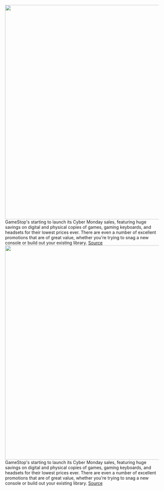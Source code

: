 <img src='https://cdn.vox-cdn.com/thumbor/WbaKUYWhwIrYY4MsJ3enrUu7DdE=/0x0:1920x931/1200x800/filters:focal(807x313:1113x619)/cdn.vox-cdn.com/uploads/chorus_image/image/70187617/15c18a4b_33b8_437e_92c0_945eb4c6b82f.0.jpg' width='700px' /><br/>
GameStop's starting to launch its Cyber Monday sales, featuring huge savings on digital and physical copies of games, gaming keyboards, and headsets for their lowest prices ever. There are even a number of excellent promotions that are of great value, whether you're trying to snag a new console or build out your existing library.
<a href='https://www.theverge.com/22796306/gamestop-black-friday-2021-deals-games-gaming-cyber-monday'> Source <a/><img src='https://cdn.vox-cdn.com/thumbor/WbaKUYWhwIrYY4MsJ3enrUu7DdE=/0x0:1920x931/1200x800/filters:focal(807x313:1113x619)/cdn.vox-cdn.com/uploads/chorus_image/image/70187617/15c18a4b_33b8_437e_92c0_945eb4c6b82f.0.jpg' width='700px' /><br/>
GameStop's starting to launch its Cyber Monday sales, featuring huge savings on digital and physical copies of games, gaming keyboards, and headsets for their lowest prices ever. There are even a number of excellent promotions that are of great value, whether you're trying to snag a new console or build out your existing library.
<a href='https://www.theverge.com/22796306/gamestop-black-friday-2021-deals-games-gaming-cyber-monday'> Source <a/>